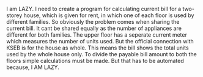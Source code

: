 I am LAZY. I need to create a program for calculating current bill for a two-storey house, which is given for rent, in which one of each floor is used by different families. So obviously the problem comes when sharing the current bill. It cant be shared equally as the number of appliances are different for both families. The upper floor has a seperate current meter which measures the number of units used. But the official connection with KSEB is for the house as whole. This means the bill shows the total units used by the whole house only. To divide the payable bill amount to both the floors simple calculations must be made. But that has to be automated because, I AM LAZY.
